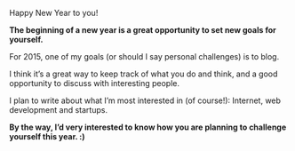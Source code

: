 Happy New Year to you!

**The beginning of a new year is a great opportunity to set new goals for yourself.**

For 2015, one of my goals (or should I say personal challenges) is to blog.

I think it’s a great way to keep track of what you do and think, and a good opportunity to discuss with interesting people.

I plan to write about what I’m most interested in (of course!): Internet, web development and startups.

**By the way, I’d very interested to know how you are planning to challenge yourself this year. :)**